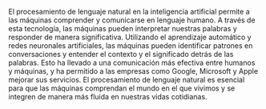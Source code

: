 El procesamiento de lenguaje natural en la inteligencia artificial permite a las máquinas comprender y comunicarse en lenguaje humano. A través de esta tecnología, las máquinas pueden interpretar nuestras palabras y responder de manera significativa. Utilizando el aprendizaje automático y redes neuronales artificiales, las máquinas pueden identificar patrones en conversaciones y entender el contexto y el significado detrás de las palabras. Esto ha llevado a una comunicación más efectiva entre humanos y máquinas, y ha permitido a las empresas como Google, Microsoft y Apple mejorar sus servicios. El procesamiento de lenguaje natural es esencial para que las máquinas comprendan el mundo en el que vivimos y se integren de manera más fluida en nuestras vidas cotidianas.